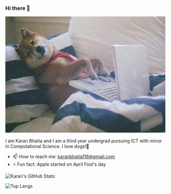 ### Hi there 👋

<!--
**karanbhatia116/karanbhatia116** is a ✨ _special_ ✨ repository because its `README.md` (this file) appears on your GitHub profile.
-->
[![Header](https://github.com/karanbhatia116/karanbhatia116/blob/main/dog.gif)](#)

I am Karan Bhatia and I am a third year undergrad pursuing ICT with minor in Computational Science. I love dogs!🐶

- 📫 How to reach me: karanbhatia116@gmail.com
- ⚡ Fun fact: Apple started on April Fool's day

![Karan's GitHub Stats:](https://github-readme-stats.vercel.app/api?username=karanbhatia116&theme=default&show_icons=true) <br>

![Top Langs](https://github-readme-stats.vercel.app/api/top-langs/?username=karanbhatia116)
